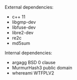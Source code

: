 External dependencies:
 - c++ 11
 - libgmp-dev
 - libfuse-dev
 - libre2-dev
 - re2c
 - md5sum

Internal dependencies:
 - argagg		BSD 0 clause
 - MurmurHash3		public domain
 - whereami		WTFPLV2
